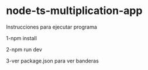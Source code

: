 # node-ts-multiplication-app


Instrucciones para ejecutar programa

1-npm install

2-npm run dev

3-ver package.json para ver banderas